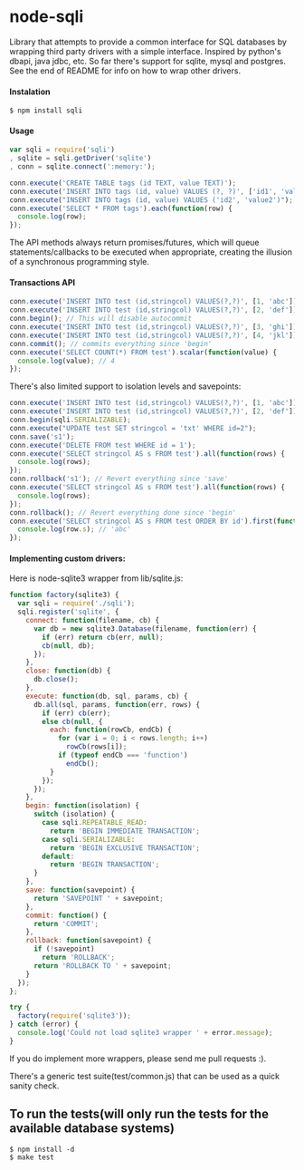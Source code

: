 # node-sqli

  Library that attempts to provide a common interface for SQL databases by
  wrapping third party drivers with a simple interface. Inspired by python's
  dbapi, java jdbc, etc. So far there's support for sqlite, mysql and postgres.
  See the end of README for info on how to wrap other drivers.

#### Instalation

    $ npm install sqli

#### Usage

```js
var sqli = require('sqli')
, sqlite = sqli.getDriver('sqlite')
, conn = sqlite.connect(':memory:');

conn.execute('CREATE TABLE tags (id TEXT, value TEXT)');
conn.execute('INSERT INTO tags (id, value) VALUES (?, ?)', ['id1', 'value1']);
conn.execute("INSERT INTO tags (id, value) VALUES ('id2', 'value2')");
conn.execute('SELECT * FROM tags').each(function(row) {
  console.log(row);
});
```

 The API methods always return promises/futures, which will queue statements/callbacks
 to be executed when appropriate, creating the illusion of a synchronous programming
 style.

#### Transactions API

```js
conn.execute('INSERT INTO test (id,stringcol) VALUES(?,?)', [1, 'abc']);
conn.execute('INSERT INTO test (id,stringcol) VALUES(?,?)', [2, 'def']);
conn.begin(); // This will disable autocommit
conn.execute('INSERT INTO test (id,stringcol) VALUES(?,?)', [3, 'ghi']);
conn.execute('INSERT INTO test (id,stringcol) VALUES(?,?)', [4, 'jkl']);
conn.commit(); // commits everything since 'begin'
conn.execute('SELECT COUNT(*) FROM test').scalar(function(value) {
  console.log(value); // 4
});
```

  There's also limited support to isolation levels and savepoints:

```js
conn.execute('INSERT INTO test (id,stringcol) VALUES(?,?)', [1, 'abc']);
conn.execute('INSERT INTO test (id,stringcol) VALUES(?,?)', [2, 'def']);
conn.begin(sqli.SERIALIZABLE);
conn.execute("UPDATE test SET stringcol = 'txt' WHERE id=2");
conn.save('s1');
conn.execute('DELETE FROM test WHERE id = 1');
conn.execute('SELECT stringcol AS s FROM test').all(function(rows) {
  console.log(rows);
});
conn.rollback('s1'); // Revert everything since 'save'
conn.execute('SELECT stringcol AS s FROM test').all(function(rows) {
  console.log(rows);
});
conn.rollback(); // Revert everything done since 'begin'
conn.execute('SELECT stringcol AS s FROM test ORDER BY id').first(function(row) {
  console.log(row.s); // 'abc'
});
```

#### Implementing custom drivers:

  Here is node-sqlite3 wrapper from lib/sqlite.js:

```js
function factory(sqlite3) {
  var sqli = require('./sqli');
  sqli.register('sqlite', {
    connect: function(filename, cb) {
      var db = new sqlite3.Database(filename, function(err) {
        if (err) return cb(err, null);
        cb(null, db);
      });
    },
    close: function(db) {
      db.close();
    },
    execute: function(db, sql, params, cb) {
      db.all(sql, params, function(err, rows) {
        if (err) cb(err);
        else cb(null, {
          each: function(rowCb, endCb) {
            for (var i = 0; i < rows.length; i++)
              rowCb(rows[i]);
            if (typeof endCb === 'function')
              endCb();
          }
        });
      });
    },
    begin: function(isolation) {
      switch (isolation) {
        case sqli.REPEATABLE_READ:
          return 'BEGIN IMMEDIATE TRANSACTION';
        case sqli.SERIALIZABLE:
          return 'BEGIN EXCLUSIVE TRANSACTION';
        default:
          return 'BEGIN TRANSACTION';
      }
    },
    save: function(savepoint) {
      return 'SAVEPOINT ' + savepoint;
    },
    commit: function() {
      return 'COMMIT';
    },
    rollback: function(savepoint) {
      if (!savepoint)
        return 'ROLLBACK';
      return 'ROLLBACK TO ' + savepoint;
    }
  });
};

try {
  factory(require('sqlite3'));
} catch (error) {
  console.log('Could not load sqlite3 wrapper ' + error.message);
}
```

  If you do implement more wrappers, please send me pull requests :).

  There's a generic test suite(test/common.js) that can be used as a quick sanity check.

## To run the tests(will only run the tests for the available database systems)

    $ npm install -d
    $ make test
